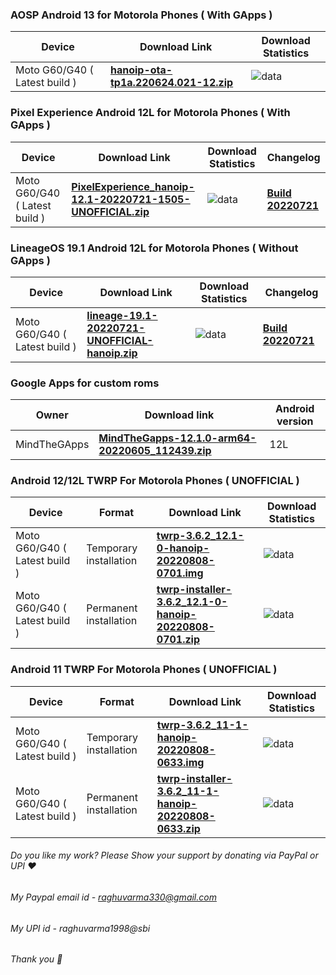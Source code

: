 ### AOSP Android 13 for Motorola Phones ( With GApps )

| Device       |              Download Link                      |  Download Statistics  |  
|--------------|-------------------------------------------------|-----------------------|
| Moto G60/G40 ( Latest build )| [**hanoip-ota-tp1a.220624.021-12.zip**](https://sourceforge.net/projects/motorola-sm6150/files/G60/AOSP/hanoip-ota-tp1a.220624.021-12.zip/download)|![data](https://img.shields.io/sourceforge/dt/motorola-sm6150/G60/AOSP/hanoip-ota-tp1a.220624.021-12.zip.svg)|



### Pixel Experience Android 12L for Motorola Phones ( With GApps )

| Device       |              Download Link                      |  Download Statistics  |  Changelog  |
|--------------|-------------------------------------------------|-----------------------|-------------|
| Moto G60/G40 ( Latest build )| [**PixelExperience_hanoip-12.1-20220721-1505-UNOFFICIAL.zip**](https://sourceforge.net/projects/motorola-sm6150/files/G60/PixelExperience/PixelExperience_hanoip-12.1-20220721-1505-UNOFFICIAL.zip/download)|![data](https://img.shields.io/sourceforge/dt/motorola-sm6150/G60/PixelExperience/PixelExperience_hanoip-12.1-20220721-1505-UNOFFICIAL.zip.svg)|[**Build 20220721**](https://github.com/RaghuVarma331/scripts/raw/master/Motorola-SM6150/PE-changelog.txt)|


### LineageOS 19.1 Android 12L for Motorola Phones ( Without GApps )

| Device       |              Download Link                      |  Download Statistics  |  Changelog  |
|--------------|-------------------------------------------------|-----------------------|-------------|
| Moto G60/G40 ( Latest build )| [**lineage-19.1-20220721-UNOFFICIAL-hanoip.zip**](https://sourceforge.net/projects/motorola-sm6150/files/G60/LineageOS/lineage-19.1-20220721-UNOFFICIAL-hanoip.zip/download)|![data](https://img.shields.io/sourceforge/dt/motorola-sm6150/G60/LineageOS/lineage-19.1-20220721-UNOFFICIAL-hanoip.zip.svg)|[**Build 20220721**](https://github.com/RaghuVarma331/scripts/raw/master/Motorola-SM6150/LOS-changelog.txt)|

### Google Apps for custom roms

| Owner       |              Download link                      |  Android version  |
|--------------|-------------------------------------------------|-----------------------|
| MindTheGApps | [**MindTheGapps-12.1.0-arm64-20220605_112439.zip**](https://sourceforge.net/projects/motorola-sm6150/files/G60/MindTheGApps/MindTheGapps-12.1.0-arm64-20220605_112439.zip/download) | 12L |

### Android 12/12L TWRP For Motorola Phones ( UNOFFICIAL )

| Device       |  Format |            Download Link                      |  Download Statistics  |
|--------------|---------|-------------------------------------------------|-----------------------|
| Moto G60/G40 ( Latest build )| Temporary installation | [**twrp-3.6.2_12.1-0-hanoip-20220808-0701.img**](https://sourceforge.net/projects/motorola-sm6150/files/G60/TWRP/twrp-3.6.2_12.1-0-hanoip-20220808-0701.img/download) |![data](https://img.shields.io/sourceforge/dt/motorola-sm6150/G60/TWRP/twrp-3.6.2_12.1-0-hanoip-20220808-0701.img.svg)|
| Moto G60/G40 ( Latest build )| Permanent installation | [**twrp-installer-3.6.2_12.1-0-hanoip-20220808-0701.zip**](https://sourceforge.net/projects/motorola-sm6150/files/G60/TWRP/twrp-installer-3.6.2_12.1-0-hanoip-20220808-0701.zip/download) |![data](https://img.shields.io/sourceforge/dt/motorola-sm6150/G60/TWRP/twrp-installer-3.6.2_12.1-0-hanoip-20220808-0701.zip.svg)|

### Android 11 TWRP For Motorola Phones ( UNOFFICIAL )

| Device       |  Format |            Download Link                      |  Download Statistics  |
|--------------|---------|-------------------------------------------------|-----------------------|
| Moto G60/G40 ( Latest build )| Temporary installation | [**twrp-3.6.2_11-1-hanoip-20220808-0633.img**](https://sourceforge.net/projects/motorola-sm6150/files/G60/TWRP/twrp-3.6.2_11-1-hanoip-20220808-0633.img/download) |![data](https://img.shields.io/sourceforge/dt/motorola-sm6150/G60/TWRP/twrp-3.6.2_11-1-hanoip-20220808-0633.img.svg)|
| Moto G60/G40 ( Latest build )| Permanent installation | [**twrp-installer-3.6.2_11-1-hanoip-20220808-0633.zip**](https://sourceforge.net/projects/motorola-sm6150/files/G60/TWRP/twrp-installer-3.6.2_11-1-hanoip-20220808-0633.zip/download) |![data](https://img.shields.io/sourceforge/dt/motorola-sm6150/G60/TWRP/twrp-installer-3.6.2_11-1-hanoip-20220808-0633.zip.svg)|

###### Do you like my work? Please Show your support by donating via PayPal or UPI ❤️
###### My Paypal email id - raghuvarma330@gmail.com
###### My UPI id - raghuvarma1998@sbi
###### Thank you 🙂


